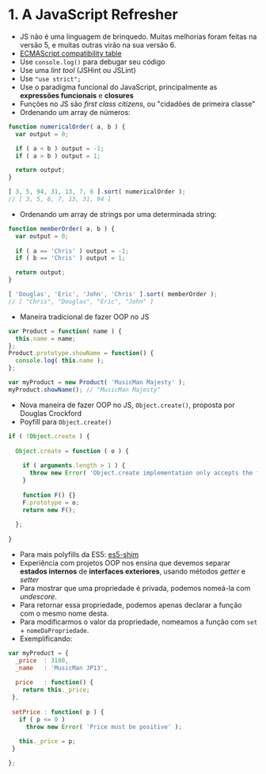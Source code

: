 # 1. A JavaScript Refresher

* JS não é uma linguagem de brinquedo. Muitas melhorias foram feitas na versão 5, e muitas outras virão na sua versão 6.
* [ECMAScript compatibility table](http://kangax.github.io/compat-table/es5/)
* Use `console.log()` para debugar seu código
* Use uma *lint tool* (JSHint ou JSLint)
* Use `"use strict";`
* Use o paradigma funcional do JavaScript, principalmente as **expressões funcionais** e **closures**
* Funções no JS são *first class citizens*, ou "cidadões de primeira classe"
* Ordenando um array de números:

```js
function numericalOrder( a, b ) {
  var output = 0;

  if ( a < b ) output = -1;
  if ( a > b ) output = 1;

  return output;
}

[ 3, 5, 94, 31, 13, 7, 6 ].sort( numericalOrder );
// [ 3, 5, 6, 7, 13, 31, 94 ]

```

* Ordenando um array de strings por uma determinada string:

```js
function memberOrder( a, b ) {
  var output = 0;
  
  if ( a == 'Chris' ) output = -1;
  if ( b == 'Chris' ) output = 1;

  return output;
}

[ 'Douglas', 'Eric', 'John', 'Chris' ].sort( memberOrder );
// [ "Chris", "Douglas", "Eric", "John" ]
```
* Maneira tradicional de fazer OOP no JS

```js
var Product = function( name ) {
  this.name = name;
};
Product.prototype.showName = function() {
  console.log( this.name );
};

var myProduct = new Product( 'MusicMan Majesty' );
myProduct.showName(); // "MusicMan Majesty"
```

* Nova maneira de fazer OOP no JS, `Object.create()`, proposta por Douglas Crockford
* Poyfill para `Object.create()`

```js
if ( !Object.create ) {
  
  Object.create = function ( o ) {
    
    if ( arguments.length > 1 ) {
      throw new Error( 'Object.create implementation only accepts the first parameter' );
    }
    
    function F() {}
    F.prototype = o;
    return new F();
    
  };
  
}
```

* Para mais polyfills da ES5: [es5-shim](https://github.com/es-shims/es5-shim)
* Experiência com projetos OOP nos ensina que devemos separar **estados internos** de **interfaces exteriores**, usando métodos *getter* e *setter*
* Para mostrar que uma propriedade é privada, podemos nomeá-la com *undescore*.
* Para retornar essa propriedade, podemos apenas declarar a função com o mesmo nome desta.
* Para modificarmos o valor da propriedade, nomeamos a função com `set` + `nomeDaPropriedade`.
* Exemplificando:

```js
var myProduct = {
  _price  : 3100,
  _name   : 'MusicMan JP13',
  
  price   : function() {
    return this._price;
 },
  
 setPrice : function( p ) {
   if ( p <= 0 )
     throw new Error( 'Price must be positive' );
   
   this._price = p; 
 }

};
```